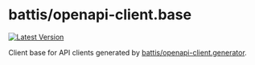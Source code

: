 # battis/openapi-client.base

[![Latest Version](https://img.shields.io/packagist/v/battis/openapi-client.base.svg)](https://packagist.org/packages/battis/openapi-client.base)

Client base for API clients generated by [battis/openapi-client.generator](https://packagist.org/packages/battis/openapi-client.generator).
